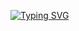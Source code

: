 [![Typing SVG](https://readme-typing-svg.demolab.com?font=Fira+Code&duration=2500&pause=100&color=F6F751&multiline=true&repeat=false&width=435&height=110&lines=Noah+Sabaj;Software+Developer+%40+UWM;Mobile+%26+Fullstack+Developer;CS+%40+Oakland+University)](https://git.io/typing-svg)
